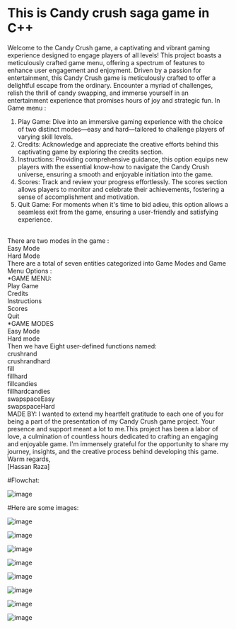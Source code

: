 # This is Candy crush saga game in C++
Welcome to the Candy Crush game, a captivating and vibrant gaming experience designed to engage players of all levels! This project boasts a meticulously crafted game menu, offering a spectrum of features to enhance user engagement and enjoyment. Driven by a passion for entertainment, this Candy Crush game is meticulously crafted to offer a delightful escape from the ordinary. Encounter a myriad of challenges, relish the thrill of candy swapping, and immerse yourself in an entertainment experience that promises hours of joy and strategic fun.
In Game menu :
1. Play Game: Dive into an immersive gaming experience with the choice of two distinct modes—easy and hard—tailored to challenge players of varying skill levels.
2. Credits: Acknowledge and appreciate the creative efforts behind this captivating game by exploring the credits section.
3. Instructions: Providing comprehensive guidance, this option equips new players with the essential know-how to navigate the Candy Crush universe, ensuring a smooth and enjoyable initiation into the game.
4. Scores: Track and review your progress effortlessly. The scores section allows players to monitor and celebrate their achievements, fostering a sense of accomplishment and motivation.
5. Quit Game: For moments when it's time to bid adieu, this option allows a seamless exit from the game, ensuring a user-friendly and satisfying experience.
<br>
There are two modes in the game :
<br>
Easy Mode 
<br>
Hard Mode
<br>
There are a total of seven entities categorized into Game Modes and Game Menu Options :
<br>
*GAME MENU:
<br>
Play Game
<br>
Credits
<br>
Instructions
<br>
Scores
<br>
Quit
<br>
*GAME MODES 
<br>
Easy Mode
<br>
Hard mode
<br>
Then we have Eight user-defined functions named:
<br>
crushrand
<br>
crushrandhard
<br>
fill
<br>
fillhard
<br>
fillcandies
<br>
fillhardcandies
<br>
swapspaceEasy
<br>
swapspaceHard
<br>
MADE BY:
I wanted to extend my heartfelt gratitude to each one of you for being a part of the presentation of my Candy Crush game project. Your presence and support meant a lot to me.This project has been a labor of love, a culmination of countless hours dedicated to crafting an engaging and enjoyable game. I'm immensely grateful for the opportunity to share my journey, insights, and the creative process behind developing this game.
<br>
Warm regards,
<br>
[Hassan Raza]


#Flowchat:

![image](https://github.com/user-attachments/assets/d6969bab-649d-45ef-90e9-ccc395e5aec8)



#Here are some images:

![image](https://github.com/user-attachments/assets/64599b7b-2b8c-43c1-8722-3373393a2fff)

![image](https://github.com/user-attachments/assets/c75c4e20-5542-4b5f-8fa5-ed8aedca5415)


![image](https://github.com/user-attachments/assets/0fb50ff0-13bf-4a6c-b4c1-47a7d3252859)


![image](https://github.com/user-attachments/assets/0f12c4dd-7f3b-4b68-8d98-d2e596a990ee)

![image](https://github.com/user-attachments/assets/68e9b1e4-ad44-4eb3-920b-95ec74250ddb)


![image](https://github.com/user-attachments/assets/c3bdce76-d15d-466c-88bd-f72ac1ef1a7d)


![image](https://github.com/user-attachments/assets/8956158e-5cd9-4996-acdc-9c587935732e)


![image](https://github.com/user-attachments/assets/c8b90d6f-be63-4933-b3ee-40a14fd789c7)



















